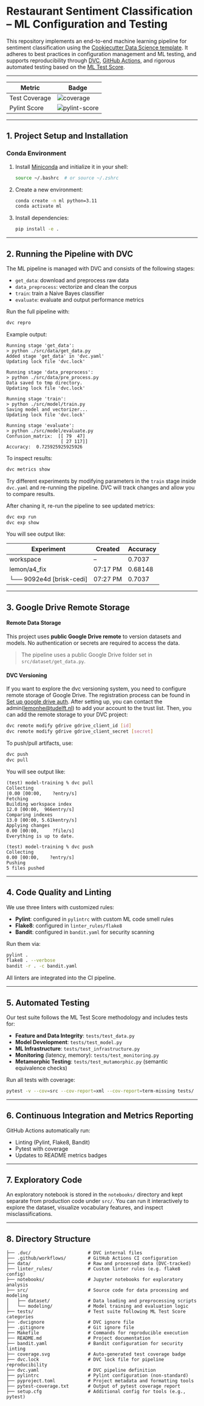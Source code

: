 # Restaurant Sentiment Classification – ML Configuration and Testing

This repository implements an end-to-end machine learning pipeline for sentiment classification using the [Cookiecutter Data Science template](https://github.com/drivendataorg/cookiecutter-data-science). It adheres to best practices in configuration management and ML testing, and supports reproducibility through [DVC](https://dvc.org/), [GitHub Actions](https://docs.github.com/en/actions), and rigorous automated testing based on the [ML Test Score](https://research.google/pubs/the-ml-test-score-a-rubric-for-ml-production-readiness-and-technical-debt-reduction/).

---
| Metric            | Badge                    |
|------------------|--------------------------|
| Test Coverage     | ![coverage](coverage.svg) |
| Pylint Score      | ![pylint-score](pylint.svg) |
---

## 1. Project Setup and Installation

### Conda Environment

1. Install [Miniconda](https://docs.conda.io/en/latest/miniconda.html) and initialize it in your shell:
    ```bash
    source ~/.bashrc  # or source ~/.zshrc
    ```

2. Create a new environment:
    ```bash
    conda create -n ml python=3.11
    conda activate ml
    ```

3. Install dependencies:
    ```bash
    pip install -e .
    ```

---

## 2. Running the Pipeline with DVC

The ML pipeline is managed with DVC and consists of the following stages:
- `get_data`: download and preprocess raw data
- `data_preprocess`: vectorize and clean the corpus
- `train`: train a Naive Bayes classifier
- `evaluate`: evaluate and output performance metrics

Run the full pipeline with:
```bash
dvc repro
```

Example output:
```
Running stage 'get_data':    
> python ./src/data/get_data.py
Added stage 'get_data' in 'dvc.yaml'
Updating lock file 'dvc.lock'                           

Running stage 'data_preprocess':                                                       
> python ./src/data/pre_process.py
Data saved to tmp directory.
Updating lock file 'dvc.lock'                                                          

Running stage 'train':                                                                 
> python ./src/model/train.py
Saving model and vectorizer...
Updating lock file 'dvc.lock'                                                          

Running stage 'evaluate':                                                              
> python ./src/model/evaluate.py
Confusion_matrix:  [[ 79  47]
                    [ 27 117]]
Accuracy:  0.725925925925926
```

To inspect results:
```bash
dvc metrics show
```

Try different experiments by modifying parameters in the `train` stage inside `dvc.yaml` and re-running the pipeline. DVC will track changes and allow you to compare results.

After chaning it, re-run the pipeline to see updated metrics:
```bash
dvc exp run
dvc exp show
```
You will see output like:

| Experiment             | Created  | Accuracy |
|------------------------|----------|----------|
| workspace              | –        | 0.7037   |
| lemon/a4_fix           | 07:17 PM | 0.68148  |
| └── 9092e4d [brisk-cedi] | 07:27 PM | 0.7037   |


---

## 3. Google Drive Remote Storage

#### Remote Data Storage
This project uses **public Google Drive remote** to version datasets and models. No authentication or secrets are required to access the data.

> The pipeline uses a public Google Drive folder set in `src/dataset/get_data.py`.

#### DVC Versioning 
If you want to explore the dvc versioning system, you need to configure remote storage of Google Drive. The registration process can be found in [Set up google drive auth](https://dvc.org/doc/user-guide/data-management/remote-storage/google-drive#using-a-custom-google-cloud-project-recommended). After setting up, you can contact the admin(lemonhe@tudelft.nl) to add your account to the trust list. Then, you can add the remote storage to your DVC project:

```bash
dvc remote modify gdrive gdrive_client_id [id]
dvc remote modify gdrive gdrive_client_secret [secret]
```

To push/pull artifacts, use:

```bash
dvc push
dvc pull
```

You will see output like:
```
(test) model-training % dvc pull
Collecting  
|0.00 [00:00,    ?entry/s]
Fetching
Building workspace index 
12.0 [00:00,  966entry/s]
Comparing indexes
13.0 [00:00, 5.61kentry/s]
Applying changes
0.00 [00:00,     ?file/s]
Everything is up to date.

(test) model-training % dvc push
Collecting
0.00 [00:00,    ?entry/s]
Pushing
5 files pushed                                       
```


---

## 4. Code Quality and Linting

We use three linters with customized rules:
- **Pylint**: configured in `pylintrc` with custom ML code smell rules
- **Flake8**: configured in `linter_rules/flake8`
- **Bandit**: configured in `bandit.yaml` for security scanning

Run them via:
```bash
pylint .
flake8 . --verbose
bandit -r . -c bandit.yaml
```

All linters are integrated into the CI pipeline.

---

## 5. Automated Testing

Our test suite follows the ML Test Score methodology and includes tests for:

- **Feature and Data Integrity**: `tests/test_data.py`
- **Model Development**: `tests/test_model.py`
- **ML Infrastructure**: `tests/test_infrastructure.py`
- **Monitoring** (latency, memory): `tests/test_monitoring.py`
- **Metamorphic Testing**: `tests/test_mutamorphic.py` (semantic equivalence checks)

Run all tests with coverage:
```bash
pytest -v --cov=src --cov-report=xml --cov-report=term-missing tests/ | tee pytest-coverage.txt
```

---

## 6. Continuous Integration and Metrics Reporting

GitHub Actions automatically run:
- Linting (Pylint, Flake8, Bandit)
- Pytest with coverage
- Updates to README metrics badges

---

## 7. Exploratory Code

An exploratory notebook is stored in the `notebooks/` directory and kept separate from production code under `src/`. You can run it interactively to explore the dataset, visualize vocabulary features, and inspect misclassifications.

---

## 8. Directory Structure

```
├── .dvc/                     # DVC internal files
├── .github/workflows/        # GitHub Actions CI configuration
├── data/                     # Raw and processed data (DVC-tracked)
├── linter_rules/             # Custom linter rules (e.g. flake8 config)
├── notebooks/                # Jupyter notebooks for exploratory analysis
├── src/                      # Source code for data processing and modeling
│   ├── dataset/              # Data loading and preprocessing scripts
│   └── modeling/             # Model training and evaluation logic
├── tests/                    # Test suite following ML Test Score categories
├── .dvcignore                # DVC ignore file
├── .gitignore                # Git ignore file
├── Makefile                  # Commands for reproducible execution
├── README.md                 # Project documentation
├── bandit.yaml               # Bandit configuration for security linting
├── coverage.svg              # Auto-generated test coverage badge
├── dvc.lock                  # DVC lock file for pipeline reproducibility
├── dvc.yaml                  # DVC pipeline definition
├── pylintrc                  # Pylint configuration (non-standard)
├── pyproject.toml            # Project metadata and formatting tools
├── pytest-coverage.txt       # Output of pytest coverage report
├── setup.cfg                 # Additional config for tools (e.g., pytest)
```
